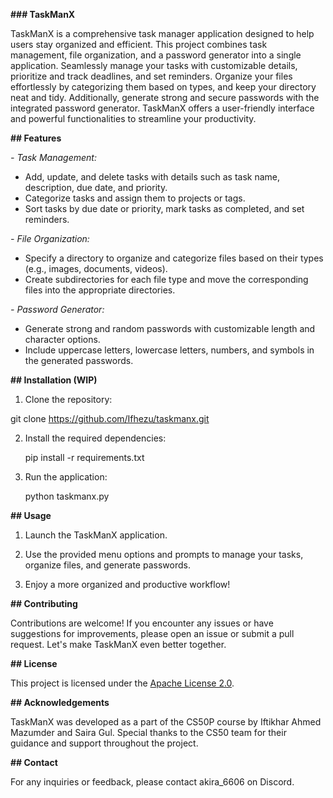 **### TaskManX**

TaskManX is a comprehensive task manager application designed to help users stay organized and efficient. This project combines task management, file organization, and a password generator into a single application. Seamlessly manage your tasks with customizable details, prioritize and track deadlines, and set reminders. Organize your files effortlessly by categorizing them based on types, and keep your directory neat and tidy. Additionally, generate strong and secure passwords with the integrated password generator. TaskManX offers a user-friendly interface and powerful functionalities to streamline your productivity.

**## Features**

_- Task Management:_ 
  - Add, update, and delete tasks with details such as task name, description, due date, and priority.
  - Categorize tasks and assign them to projects or tags.
  - Sort tasks by due date or priority, mark tasks as completed, and set reminders.

_- File Organization:_
  - Specify a directory to organize and categorize files based on their types (e.g., images, documents, videos).
  - Create subdirectories for each file type and move the corresponding files into the appropriate directories.

_- Password Generator:_
  - Generate strong and random passwords with customizable length and character options.
  - Include uppercase letters, lowercase letters, numbers, and symbols in the generated passwords.

**## Installation (WIP)**

1. Clone the repository:

  git clone https://github.com/Ifhezu/taskmanx.git


2. Install the required dependencies:

   pip install -r requirements.txt


3. Run the application:
   
   python taskmanx.py
  

**## Usage**

1. Launch the TaskManX application.

2. Use the provided menu options and prompts to manage your tasks, organize files, and generate passwords.

3. Enjoy a more organized and productive workflow!

**## Contributing**

Contributions are welcome! If you encounter any issues or have suggestions for improvements, please open an issue or submit a pull request. Let's make TaskManX even better together.

**## License**

This project is licensed under the [Apache License 2.0](LICENSE).

**## Acknowledgements**

TaskManX was developed as a part of the CS50P course by Iftikhar Ahmed Mazumder and  Saira Gul. Special thanks to the CS50 team for their guidance and support throughout the project.

**## Contact**

For any inquiries or feedback, please contact akira_6606 on Discord.
